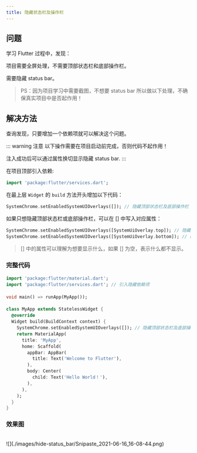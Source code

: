 ```yaml
---
title: 隐藏状态栏及操作栏
---
```


## 问题

学习 Flutter 过程中，发现：

项目需要全屏处理，不需要顶部状态栏和底部操作栏。

需要隐藏 status bar。

> PS：因为项目学习中需要截图，不想要 status bar 所以做以下处理，不确保真实项目中是否起作用！

## 解决方法

查询发现，只要增加一个依赖项就可以解决这个问题。

::: warning 注意
以下操作需要在项目启动前完成，否则代码不起作用！

注入成功后可以通过属性换切显示隐藏 status bar.
:::

在项目顶部引入依赖:

```dart
import 'package:flutter/services.dart';
```

在最上层 `Widget` 的 `build` 方法开头增加以下代码：

```dart
SystemChrome.setEnabledSystemUIOverlays([]); // 隐藏顶部状态栏及底部操作栏
```

如果只想隐藏顶部状态栏或底部操作栏，可以在 [] 中写入对应属性：

```dart
SystemChrome.setEnabledSystemUIOverlays([SystemUiOverlay.top]);	// 隐藏底部操作栏
SystemChrome.setEnabledSystemUIOverlays([SystemUiOverlay.bottom]); // 隐藏顶部状态栏
```

> [] 中的属性可以理解为想要显示什么，如果 [] 为空，表示什么都不显示。

### 完整代码

```dart
import 'package:flutter/material.dart';
import 'package:flutter/services.dart'; // 引入隐藏依赖项

void main() => runApp(MyApp());

class MyApp extends StatelessWidget {
  @override
  Widget build(BuildContext context) {
    SystemChrome.setEnabledSystemUIOverlays([]); // 隐藏顶部状态栏及底部操作栏
    return MaterialApp(
      title: 'MyApp',
      home: Scaffold(
        appBar: AppBar(
          title: Text('Welcome to Flutter'),
        ),
        body: Center(
          child: Text('Hello World！'),
        ),
      ),
    );
  }
}
```

### 效果图

<br/>
![](./images/hide-status_bar/Snipaste_2021-06-16_16-08-44.png)
